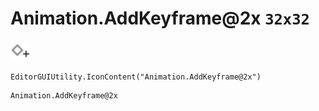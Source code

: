 # Animation.AddKeyframe@2x `32x32`
<img src="/img/Animation.AddKeyframe.png" width=32 height=32>

``` CSharp
EditorGUIUtility.IconContent("Animation.AddKeyframe@2x")
```
```
Animation.AddKeyframe@2x
```
